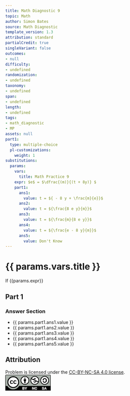 ```yaml
---
title: Math Diagnostic 9
topic: Math
author: Simon Bates
source: Math Diagnostic
template_version: 1.3
attribution: standard
partialCredit: true
singleVariant: false
outcomes:
- null
difficulty:
- undefined
randomization:
- undefined
taxonomy:
- undefined
span:
- undefined
length:
- undefined
tags:
- math_diagnostic
- MP
assets: null
part1:
  type: multiple-choice
  pl-customizations:
    weight: 1
substitutions:
  params:
    vars:
      title: Math Practice 9
    expr: $e$ = $\dfrac{(m)}{(t + 8y)} $
    part1:
      ans1:
        value: t = ${ - 8 y + \frac{m}{e}}$
      ans2:
        value: t = ${\frac{8 e y}{m}}$
      ans3:
        value: t = ${\frac{m}{8 e y}}$
      ans4:
        value: t = ${\frac{e - 8 y}{m}}$
      ans5:
        value: Don't Know
---
```

# {{ params.vars.title }}
If {{params.expr}}

## Part 1

### Answer Section

- {{ params.part1.ans1.value }}
- {{ params.part1.ans2.value }}
- {{ params.part1.ans3.value }}
- {{ params.part1.ans4.value }}
- {{ params.part1.ans5.value }}

## Attribution

Problem is licensed under the [CC-BY-NC-SA 4.0 license](https://creativecommons.org/licenses/by-nc-sa/4.0/).<br> ![The Creative Commons 4.0 license requiring attribution-BY, non-commercial-NC, and share-alike-SA license.](https://raw.githubusercontent.com/firasm/bits/master/by-nc-sa.png)